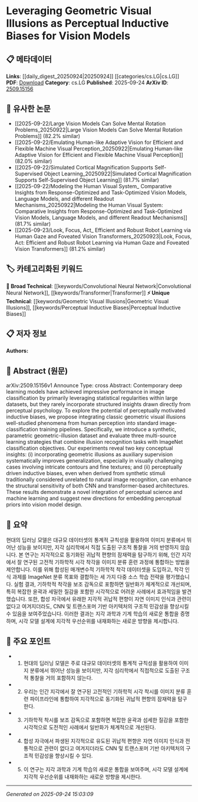 <!-- KEYWORD_LINKING_METADATA:
{
  "processed_timestamp": "2025-09-24T15:03:09.566746",
  "vocabulary_version": "1.0",
  "selected_keywords": [
    "Geometric Visual Illusions",
    "Perceptual Inductive Biases",
    "Convolutional Neural Network",
    "Transformer"
  ],
  "rejected_keywords": [],
  "similarity_scores": {
    "Geometric Visual Illusions": 0.78,
    "Perceptual Inductive Biases": 0.77,
    "Convolutional Neural Network": 0.8,
    "Transformer": 0.82
  },
  "extraction_method": "AI_prompt_based",
  "budget_applied": true,
  "candidates_json": {
    "candidates": [
      {
        "surface": "geometric visual illusions",
        "canonical": "Geometric Visual Illusions",
        "aliases": [
          "visual illusions",
          "geometric illusions"
        ],
        "category": "unique_technical",
        "rationale": "Integrating geometric visual illusions as perceptual biases is a novel approach in vision models, offering unique insights.",
        "novelty_score": 0.85,
        "connectivity_score": 0.65,
        "specificity_score": 0.9,
        "link_intent_score": 0.78
      },
      {
        "surface": "perceptual inductive biases",
        "canonical": "Perceptual Inductive Biases",
        "aliases": [
          "inductive biases",
          "perceptual biases"
        ],
        "category": "unique_technical",
        "rationale": "Perceptual inductive biases are crucial for linking perceptual psychology with machine learning models.",
        "novelty_score": 0.8,
        "connectivity_score": 0.7,
        "specificity_score": 0.85,
        "link_intent_score": 0.77
      },
      {
        "surface": "CNN",
        "canonical": "Convolutional Neural Network",
        "aliases": [
          "CNN",
          "ConvNet"
        ],
        "category": "broad_technical",
        "rationale": "CNNs are a fundamental architecture in deep learning, relevant for understanding the integration of perceptual biases.",
        "novelty_score": 0.3,
        "connectivity_score": 0.9,
        "specificity_score": 0.6,
        "link_intent_score": 0.8
      },
      {
        "surface": "transformer-based architectures",
        "canonical": "Transformer",
        "aliases": [
          "transformer architectures"
        ],
        "category": "broad_technical",
        "rationale": "Transformers are a key architecture in modern vision models, relevant for exploring perceptual biases.",
        "novelty_score": 0.4,
        "connectivity_score": 0.85,
        "specificity_score": 0.65,
        "link_intent_score": 0.82
      }
    ],
    "ban_list_suggestions": [
      "image classification",
      "structured insights",
      "training pipelines"
    ]
  },
  "decisions": [
    {
      "candidate_surface": "geometric visual illusions",
      "resolved_canonical": "Geometric Visual Illusions",
      "decision": "linked",
      "scores": {
        "novelty": 0.85,
        "connectivity": 0.65,
        "specificity": 0.9,
        "link_intent": 0.78
      }
    },
    {
      "candidate_surface": "perceptual inductive biases",
      "resolved_canonical": "Perceptual Inductive Biases",
      "decision": "linked",
      "scores": {
        "novelty": 0.8,
        "connectivity": 0.7,
        "specificity": 0.85,
        "link_intent": 0.77
      }
    },
    {
      "candidate_surface": "CNN",
      "resolved_canonical": "Convolutional Neural Network",
      "decision": "linked",
      "scores": {
        "novelty": 0.3,
        "connectivity": 0.9,
        "specificity": 0.6,
        "link_intent": 0.8
      }
    },
    {
      "candidate_surface": "transformer-based architectures",
      "resolved_canonical": "Transformer",
      "decision": "linked",
      "scores": {
        "novelty": 0.4,
        "connectivity": 0.85,
        "specificity": 0.65,
        "link_intent": 0.82
      }
    }
  ]
}
-->

# Leveraging Geometric Visual Illusions as Perceptual Inductive Biases for Vision Models

## 📋 메타데이터

**Links**: [[daily_digest_20250924|20250924]] [[categories/cs.LG|cs.LG]]
**PDF**: [Download](https://arxiv.org/pdf/2509.15156.pdf)
**Category**: cs.LG
**Published**: 2025-09-24
**ArXiv ID**: [2509.15156](https://arxiv.org/abs/2509.15156)

## 🔗 유사한 논문
- [[2025-09-22/Large Vision Models Can Solve Mental Rotation Problems_20250922|Large Vision Models Can Solve Mental Rotation Problems]] (82.2% similar)
- [[2025-09-22/Emulating Human-like Adaptive Vision for Efficient and Flexible Machine Visual Perception_20250922|Emulating Human-like Adaptive Vision for Efficient and Flexible Machine Visual Perception]] (82.0% similar)
- [[2025-09-22/Simulated Cortical Magnification Supports Self-Supervised Object Learning_20250922|Simulated Cortical Magnification Supports Self-Supervised Object Learning]] (81.7% similar)
- [[2025-09-22/Modeling the Human Visual System_ Comparative Insights from Response-Optimized and Task-Optimized Vision Models, Language Models, and different Readout Mechanisms_20250922|Modeling the Human Visual System: Comparative Insights from Response-Optimized and Task-Optimized Vision Models, Language Models, and different Readout Mechanisms]] (81.7% similar)
- [[2025-09-23/Look, Focus, Act_ Efficient and Robust Robot Learning via Human Gaze and Foveated Vision Transformers_20250923|Look, Focus, Act: Efficient and Robust Robot Learning via Human Gaze and Foveated Vision Transformers]] (81.2% similar)

## 🏷️ 카테고리화된 키워드
**🧠 Broad Technical**: [[keywords/Convolutional Neural Network|Convolutional Neural Network]], [[keywords/Transformer|Transformer]]
**⚡ Unique Technical**: [[keywords/Geometric Visual Illusions|Geometric Visual Illusions]], [[keywords/Perceptual Inductive Biases|Perceptual Inductive Biases]]

## 📋 저자 정보

**Authors:** 

## 📄 Abstract (원문)

arXiv:2509.15156v1 Announce Type: cross 
Abstract: Contemporary deep learning models have achieved impressive performance in image classification by primarily leveraging statistical regularities within large datasets, but they rarely incorporate structured insights drawn directly from perceptual psychology. To explore the potential of perceptually motivated inductive biases, we propose integrating classic geometric visual illusions well-studied phenomena from human perception into standard image-classification training pipelines. Specifically, we introduce a synthetic, parametric geometric-illusion dataset and evaluate three multi-source learning strategies that combine illusion recognition tasks with ImageNet classification objectives. Our experiments reveal two key conceptual insights: (i) incorporating geometric illusions as auxiliary supervision systematically improves generalization, especially in visually challenging cases involving intricate contours and fine textures; and (ii) perceptually driven inductive biases, even when derived from synthetic stimuli traditionally considered unrelated to natural image recognition, can enhance the structural sensitivity of both CNN and transformer-based architectures. These results demonstrate a novel integration of perceptual science and machine learning and suggest new directions for embedding perceptual priors into vision model design.

## 📝 요약

현대의 딥러닝 모델은 대규모 데이터셋의 통계적 규칙성을 활용하여 이미지 분류에서 뛰어난 성능을 보이지만, 지각 심리학에서 직접 도출된 구조적 통찰을 거의 반영하지 않습니다. 본 연구는 지각적으로 동기화된 귀납적 편향의 잠재력을 탐구하기 위해, 인간 지각에서 잘 연구된 고전적 기하학적 시각 착각을 이미지 분류 훈련 과정에 통합하는 방법을 제안합니다. 이를 위해 합성된 매개변수적 기하학적 착각 데이터셋을 도입하고, 착각 인식 과제를 ImageNet 분류 목표와 결합하는 세 가지 다중 소스 학습 전략을 평가했습니다. 실험 결과, 기하학적 착각을 보조 감독으로 포함하면 일반화가 체계적으로 개선되며, 특히 복잡한 윤곽과 세밀한 질감을 포함한 시각적으로 어려운 사례에서 효과적임을 발견했습니다. 또한, 합성 자극에서 유래한 지각적 귀납적 편향이 자연 이미지 인식과 관련이 없다고 여겨지더라도, CNN 및 트랜스포머 기반 아키텍처의 구조적 민감성을 향상시킬 수 있음을 보여주었습니다. 이러한 결과는 지각 과학과 기계 학습의 새로운 통합을 증명하며, 시각 모델 설계에 지각적 우선순위를 내재화하는 새로운 방향을 제시합니다.

## 🎯 주요 포인트

- 1. 현대의 딥러닝 모델은 주로 대규모 데이터셋의 통계적 규칙성을 활용하여 이미지 분류에서 뛰어난 성능을 보이지만, 지각 심리학에서 직접적으로 도출된 구조적 통찰을 거의 포함하지 않는다.
- 2. 우리는 인간 지각에서 잘 연구된 고전적인 기하학적 시각 착시를 이미지 분류 훈련 파이프라인에 통합하여 지각적으로 동기화된 귀납적 편향의 잠재력을 탐구한다.
- 3. 기하학적 착시를 보조 감독으로 포함하면 복잡한 윤곽과 섬세한 질감을 포함한 시각적으로 도전적인 사례에서 일반화가 체계적으로 개선된다.
- 4. 합성 자극에서 파생된 지각적으로 유도된 귀납적 편향은 자연 이미지 인식과 전통적으로 관련이 없다고 여겨지더라도 CNN 및 트랜스포머 기반 아키텍처의 구조적 민감성을 향상시킬 수 있다.
- 5. 이 연구는 지각 과학과 기계 학습의 새로운 통합을 보여주며, 시각 모델 설계에 지각적 우선순위를 내재화하는 새로운 방향을 제시한다.


---

*Generated on 2025-09-24 15:03:09*